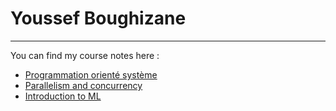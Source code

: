 # Youssef Boughizane 

---

You can find my course notes here : 

<ul>
        <li><a href="POS/cours.html">
            Programmation orienté système</a></li>
        <li><a href="ParaConc/cours.html">Parallelism and concurrency</a></li>
        <li><a href="ML/cours.html">Introduction to ML</a></li>
</ul>
